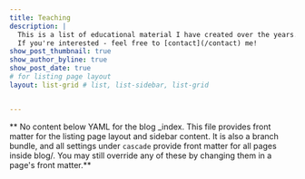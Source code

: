 ```yaml
---
title: Teaching
description: | 
  This is a list of educational material I have created over the years. <br> I enjoy teaching courses on applied statistics and programming in <br> R or Stata in German and English. <br>
  If you're interested - feel free to [contact](/contact) me!
show_post_thumbnail: true
show_author_byline: true
show_post_date: true
# for listing page layout
layout: list-grid # list, list-sidebar, list-grid


---
```


** No content below YAML for the blog _index. This file provides front matter for the listing page layout and sidebar content. It is also a branch bundle, and all settings under `cascade` provide front matter for all pages inside blog/. You may still override any of these by changing them in a page's front matter.**
